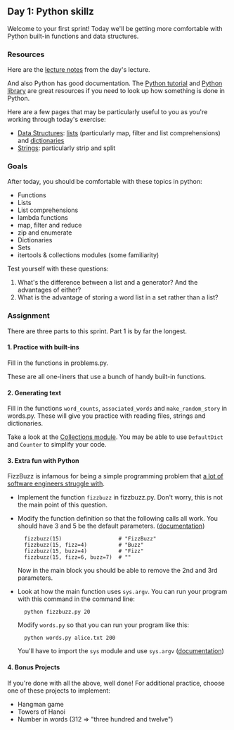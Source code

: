 ## Day 1: Python skillz

Welcome to your first sprint! Today we'll be getting more comfortable with
Python built-in functions and data structures.

### Resources

Here are the [lecture notes](python.md) from the day's lecture.

And also Python has good documentation.
The [Python tutorial](https://docs.python.org/2/tutorial/) and
[Python library](https://docs.python.org/2/library/) are great resources if
you need to look up how something is done in Python.

Here are a few pages that may be particularly
useful to you as you're working through today's exercise:
* [Data Structures](https://docs.python.org/2/tutorial/datastructures.html):
[lists](https://docs.python.org/2/tutorial/datastructures.html#more-on-lists)
(particularly map, filter and list comprehensions) and
[dictionaries](https://docs.python.org/2/tutorial/datastructures.html#dictionaries)
* [Strings](https://docs.python.org/2/library/string.html): particularly
strip and split


### Goals

After today, you should be comfortable with these topics in python:
* Functions
* Lists
* List comprehensions
* lambda functions
* map, filter and reduce
* zip and enumerate
* Dictionaries
* Sets
* itertools & collections modules (some familiarity)

Test yourself with these questions:

1. What's the difference between a list and a generator? And the advantages of either?
2. What is the advantage of storing a word list in a set rather than a list?


### Assignment

There are three parts to this sprint. Part 1 is by far the longest.

#### 1. Practice with built-ins

Fill in the functions in problems.py.

These are all one-liners that use a bunch of handy built-in functions.

#### 2. Generating text

Fill in the functions `word_counts`, `associated_words` and `make_random_story`
in words.py. These will give you practice with reading files, strings and dictionaries.

Take a look at the [Collections module](https://docs.python.org/2/library/collections.html).
You may be able to use `DefaultDict` and `Counter` to simplify your code.

#### 3. Extra fun with Python

FizzBuzz is infamous for being a simple programming problem that [a lot of software
engineers struggle with](http://blog.codinghorror.com/why-cant-programmers-program/).

* Implement the function `fizzbuzz` in fizzbuzz.py. Don't worry, this is not the main point of this question.

* Modify the function definition so that the following calls all work. You should have 3 and 5 be the default parameters.
([documentation](https://docs.python.org/2/tutorial/controlflow.html#default-argument-values))

        fizzbuzz(15)                  # "FizzBuzz"
        fizzbuzz(15, fizz=4)          # "Buzz"
        fizzbuzz(15, buzz=4)          # "Fizz"
        fizzbuzz(15, fizz=6, buzz=7)  # ""

    Now in the main block you should be able to remove the 2nd and 3rd parameters.

* Look at how the main function uses `sys.argv`. You can run your program with this
command in the command line:

        python fizzbuzz.py 20

    Modify `words.py` so that you can run your program like this:

        python words.py alice.txt 200

    You'll have to import the `sys` module and use `sys.argv` ([documentation](https://docs.python.org/2/library/sys.html))

#### 4. Bonus Projects

If you're done with all the above, well done! For additional practice, choose one of these projects to implement:

* Hangman game
* Towers of Hanoi
* Number in words (312 => "three hundred and twelve")

